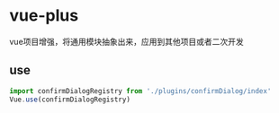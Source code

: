 # vue-plus
vue项目增强，将通用模块抽象出来，应用到其他项目或者二次开发

## use
```javascript
import confirmDialogRegistry from './plugins/confirmDialog/index'
Vue.use(confirmDialogRegistry)
```